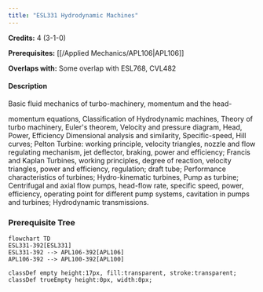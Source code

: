 ```yaml
---
title: "ESL331 Hydrodynamic Machines"
---
```

**Credits:** 4 (3-1-0)

**Prerequisites:** [[/Applied Mechanics/APL106|APL106]]

**Overlaps with:** Some overlap with ESL768, CVL482

#### Description
Basic fluid mechanics of turbo-machinery, momentum and the head-

momentum equations, Classification of Hydrodynamic machines, Theory of turbo machinery, Euler's theorem, Velocity and pressure diagram, Head, Power, Efficiency Dimensional analysis and similarity, Specific-speed, Hill curves; Pelton Turbine: working principle, velocity triangles, nozzle and flow regulating mechanism, jet deflector, braking, power and efficiency; Francis and Kaplan Turbines, working principles, degree of reaction, velocity triangles, power and efficiency, regulation; draft tube; Performance characteristics of turbines; Hydro-kinematic turbines, Pump as turbine; Centrifugal and axial flow pumps, head-flow rate, specific speed, power, efficiency, operating point for different pump systems, cavitation in pumps and turbines; Hydrodynamic transmissions.

### Prerequisite Tree

```mermaid
flowchart TD
ESL331-392[ESL331]
ESL331-392 --> APL106-392[APL106]
APL106-392 --> APL100-392[APL100]

classDef empty height:17px, fill:transparent, stroke:transparent;
classDef trueEmpty height:0px, width:0px;
```